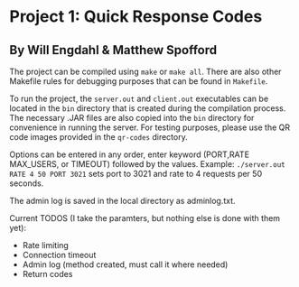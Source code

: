 # Project 1: Quick Response Codes

## By Will Engdahl & Matthew Spofford

The project can be compiled using `make` or `make all`. There are also other Makefile rules for debugging purposes that can be found in `Makefile`.

To run the project, the `server.out` and `client.out` executables can be located in the `bin` directory that is created during the compilation process. The necessary .JAR files are also copied into the `bin` directory for convenience in running the server. For testing purposes, please use the QR code images provided in the `qr-codes` directory.

Options can be entered in any order, enter keyword (PORT,RATE MAX_USERS, or TIMEOUT) followed by the values. Example: `./server.out RATE 4 50 PORT 3021` sets port to 3021 and rate to 4 requests per 50 seconds.

The admin log is saved in the local directory as adminlog.txt.

Current TODOS (I take the paramters, but nothing else is done with them yet):
- Rate limiting
- Connection timeout
- Admin log (method created, must call it where needed)
- Return codes